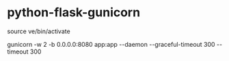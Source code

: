 # python-flask-gunicorn

source ve/bin/activate

gunicorn -w 2 -b 0.0.0.0:8080 app:app --daemon --graceful-timeout 300 --timeout 300